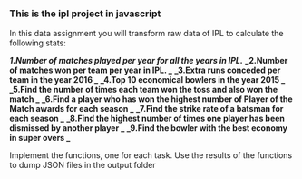 ### This is the ipl project in javascript

In this data assignment you will transform raw data of IPL to calculate the following stats:

**_1.Number of matches played per year for all the years in IPL._**
**_2.Number of matches won per team per year in IPL. _**
**_3.Extra runs conceded per team in the year 2016 _**
**_4.Top 10 economical bowlers in the year 2015 _**
**_5.Find the number of times each team won the toss and also won the match _**
**_6.Find a player who has won the highest number of Player of the Match awards for each season _**
**_7.Find the strike rate of a batsman for each season _**
**_8.Find the highest number of times one player has been dismissed by another player _**
**_9.Find the bowler with the best economy in super overs _**

Implement the functions, one for each task. Use the results of the functions to dump JSON files in the output folder
